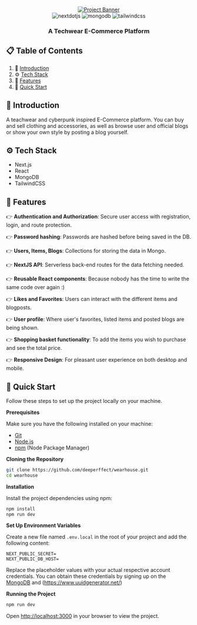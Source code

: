 <div align="center">
  <br />
    <a href="wearhouse.vercel.app" target="_blank">
      <img src="https://i.ibb.co/fq6ScyN/wearh.png" alt="Project Banner">
    </a>
  <br />

  <div>
    <img src="https://img.shields.io/badge/-Next_JS-black?style=for-the-badge&logoColor=white&logo=nextdotjs&color=000000" alt="nextdotjs" />
    <img src="https://img.shields.io/badge/-MongoDB-black?style=for-the-badge&logoColor=white&logo=mongodb&color=47A248" alt="mongodb" />
    <img src="https://img.shields.io/badge/-Tailwind_CSS-black?style=for-the-badge&logoColor=white&logo=tailwindcss&color=06B6D4" alt="tailwindcss" />
  </div>
</div>
  <h3 align="center">A Techwear E-Commerce Platform</h3>


## 📋 <a name="table">Table of Contents</a>

1. 🤖 [Introduction](#introduction)
2. ⚙️ [Tech Stack](#tech-stack)
3. 🔋 [Features](#features)
4. 🤸 [Quick Start](#quick-start)


## <a name="introduction">🤖 Introduction</a>

A teachwear and cyberpunk inspired E-Commerce platform. You can buy and sell clothing and accessories, as well as browse user and official blogs or show your own style by posting a blog yourself.

## <a name="tech-stack">⚙️ Tech Stack</a>

- Next.js
- React
- MongoDB
- TailwindCSS

## <a name="features">🔋 Features</a>

👉 **Authentication and Authorization**: Secure user access with registration, login, and route protection.

👉 **Password hashing**: Passwords are hashed before being saved in the DB.

👉 **Users, Items, Blogs**: Collections for storing the data in Mongo.

👉 **NextJS API**: Serverless back-end routes for the data fetching needed.

👉 **Reusable React components**: Because nobody has the time to write the same code over again :)

👉 **Likes and Favorites**: Users can interact with the different items and blogposts.

👉 **User profile**: Where user's favorites, listed items and posted blogs are being shown.

👉 **Shopping basket functionality**: To add the items you wish to purchase and see the total price.

👉 **Responsive Design**: For pleasant user experience on both desktop and mobile.

## <a name="quick-start">🤸 Quick Start</a>

Follow these steps to set up the project locally on your machine.

**Prerequisites**

Make sure you have the following installed on your machine:

- [Git](https://git-scm.com/)
- [Node.js](https://nodejs.org/en)
- [npm](https://www.npmjs.com/) (Node Package Manager)

**Cloning the Repository**

```bash
git clone https://github.com/deeperffect/wearhouse.git
cd wearhouse
```

**Installation**

Install the project dependencies using npm:

```bash
npm install
npm run dev
```

**Set Up Environment Variables**

Create a new file named `.env.local` in the root of your project and add the following content:

```env
NEXT_PUBLIC_SECRET=
NEXT_PUBLIC_DB_HOST=
```

Replace the placeholder values with your actual respective account credentials. You can obtain these credentials by signing up on the [MongoDB](https://www.mongodb.com/) and (https://www.uuidgenerator.net/)

**Running the Project**

```bash
npm run dev
```

Open [http://localhost:3000](http://localhost:3000) in your browser to view the project.

